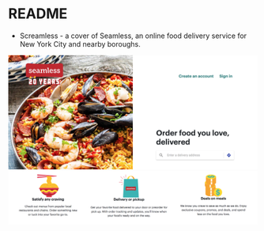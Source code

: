 # README

- Screamless - a cover of Seamless, an online food delivery service for New York City and nearby boroughs.

![splash](app/assets/images/splashpage1.png "Splash Page")
![splash2](app/assets/images/splashpage2.png "Splash Page2")
